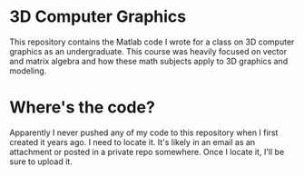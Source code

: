# 3D Computer Graphics
This repository contains the Matlab code I wrote for a class on 3D computer graphics as an undergraduate.
This course was heavily focused on vector and matrix algebra and how these math subjects apply to 3D graphics and modeling.

# Where's the code?
Apparently I never pushed any of my code to this repository when I first created it years ago.
I need to locate it.
It's likely in an email as an attachment or posted in a private repo somewhere.
Once I locate it, I'll be sure to upload it.
